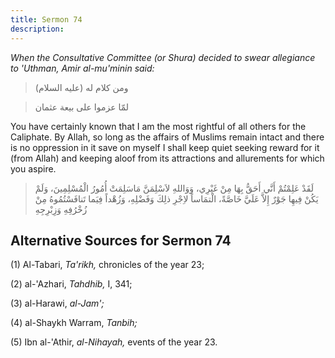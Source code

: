 ```yaml
---
title: Sermon 74
description: 
---
```


*When the Consultative Committee (or Shura) decided to swear allegiance
to 'Uthman, Amir al-mu\'minin said:*

> ومن كلام له (عليه السلام)

> لمّا عزموا على بيعة عثمان

You have certainly known that I am the most rightful of all others for
the Caliphate. By Allah, so long as the affairs of Muslims remain intact
and there is no oppression in it save on myself I shall keep quiet
seeking reward for it (from Allah) and keeping aloof from its
attractions and allurements for which you aspire.

> لَقَدْ عَلِمْتُمْ أَنَّي أَحَقُّ بِهَا مِنْ غَيْرِي، وَوَاللهِ لاَسْلِمَنَّ مَاسَلِمَتْ أُمُورُ الْمُسْلِمِينَ، وَلَمْ
> يَكُنْ فِيهِا جَوْرٌ إِلاَّ عَلَيَّ خَاصَّةً، الْتمَاساً لاِجْرِ ذلِكَ وَفَضْلِهِ، وَزُهْداً فِيَما
> تَنافَسْتُمُوهُ مِنْ زُخْرُفِهِ وَزِبْرِجِهِ

## Alternative Sources for Sermon 74

\(1\) Al-Tabari, *Ta\'rikh,* chronicles of the year 23;

\(2\) al-\'Azhari, *Tahdhib,* I, 341;

\(3\) al-Harawi, *al-Jam';*

\(4\) al-Shaykh Warram, *Tanbih;*

\(5\) Ibn al-\'Athir, *al-Nihayah,* events of the year 23.